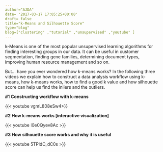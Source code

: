 ```yaml
---
author="AJDA"
date= '2017-03-17 17:05:25+00:00'
draft= false
title="k-Means and Silhouette Score"
type="blog"
blog=["clustering" ,"tutorial" ,"unsupervised" ,"youtube" ]
---
```


k-Means is one of the most popular unsupervised learning algorithms for finding interesting groups in our data. It can be useful in customer segmentation, finding gene families, determining document types, improving human resource management and so on.

But... have you ever wondered how k-means works? In the following three videos we explain how to construct a data analysis workflow using k-means, how k-means works, how to find a good k value and how silhouette score can help us find the inliers and the outliers.



**#1 Constructing workflow with k-means**

{{< youtube vgmL808eSw4>}}



**#2 How k-means works [interactive visualization]**

{{< youtube I0e0Qyev8Ac >}}


**#3 How silhouette score works and why it is useful**

{{< youtube 5TPldC_dC0s >}}


